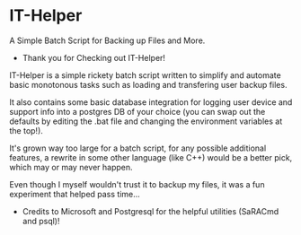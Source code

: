 # IT-Helper
A Simple Batch Script for Backing up Files and More.

   * Thank you for Checking out IT-Helper!

IT-Helper is a simple rickety batch script written to simplify and automate basic monotonous tasks such as loading and transfering user backup files.

It also contains some basic database integration for logging user device and support info into a postgres DB of your choice (you can swap out the defaults by editing the .bat file and changing the environment variables at the top!).

It's grown way too large for a batch script, for any possible additional features, a rewrite in some other language (like C++) would be a better pick, which may or may never happen.

Even though I myself wouldn't trust it to backup my files, it was a fun experiment that helped pass time...

   * Credits to Microsoft and Postgresql for the helpful utilities (SaRACmd and psql)!
